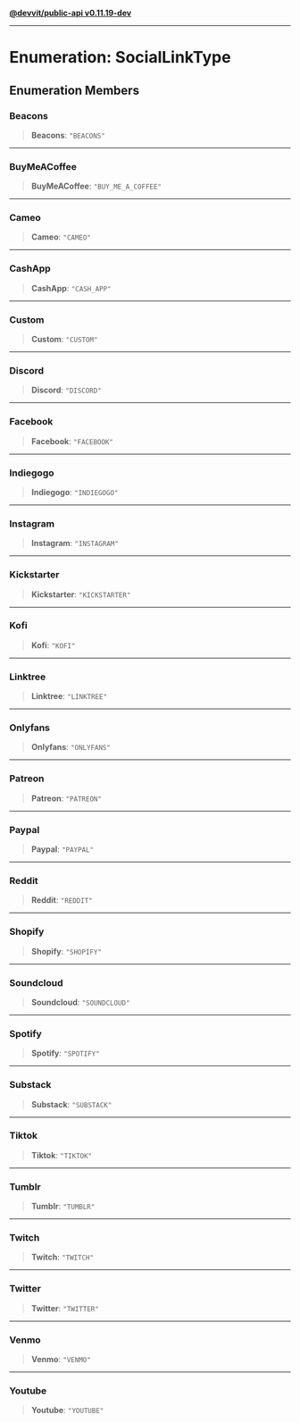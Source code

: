 [**@devvit/public-api v0.11.19-dev**](../../README.md)

---

# Enumeration: SocialLinkType

## Enumeration Members

<a id="beacons"></a>

### Beacons

> **Beacons**: `"BEACONS"`

---

<a id="buymeacoffee"></a>

### BuyMeACoffee

> **BuyMeACoffee**: `"BUY_ME_A_COFFEE"`

---

<a id="cameo"></a>

### Cameo

> **Cameo**: `"CAMEO"`

---

<a id="cashapp"></a>

### CashApp

> **CashApp**: `"CASH_APP"`

---

<a id="custom"></a>

### Custom

> **Custom**: `"CUSTOM"`

---

<a id="discord"></a>

### Discord

> **Discord**: `"DISCORD"`

---

<a id="facebook"></a>

### Facebook

> **Facebook**: `"FACEBOOK"`

---

<a id="indiegogo"></a>

### Indiegogo

> **Indiegogo**: `"INDIEGOGO"`

---

<a id="instagram"></a>

### Instagram

> **Instagram**: `"INSTAGRAM"`

---

<a id="kickstarter"></a>

### Kickstarter

> **Kickstarter**: `"KICKSTARTER"`

---

<a id="kofi"></a>

### Kofi

> **Kofi**: `"KOFI"`

---

<a id="linktree"></a>

### Linktree

> **Linktree**: `"LINKTREE"`

---

<a id="onlyfans"></a>

### Onlyfans

> **Onlyfans**: `"ONLYFANS"`

---

<a id="patreon"></a>

### Patreon

> **Patreon**: `"PATREON"`

---

<a id="paypal"></a>

### Paypal

> **Paypal**: `"PAYPAL"`

---

<a id="reddit"></a>

### Reddit

> **Reddit**: `"REDDIT"`

---

<a id="shopify"></a>

### Shopify

> **Shopify**: `"SHOPIFY"`

---

<a id="soundcloud"></a>

### Soundcloud

> **Soundcloud**: `"SOUNDCLOUD"`

---

<a id="spotify"></a>

### Spotify

> **Spotify**: `"SPOTIFY"`

---

<a id="substack"></a>

### Substack

> **Substack**: `"SUBSTACK"`

---

<a id="tiktok"></a>

### Tiktok

> **Tiktok**: `"TIKTOK"`

---

<a id="tumblr"></a>

### Tumblr

> **Tumblr**: `"TUMBLR"`

---

<a id="twitch"></a>

### Twitch

> **Twitch**: `"TWITCH"`

---

<a id="twitter"></a>

### Twitter

> **Twitter**: `"TWITTER"`

---

<a id="venmo"></a>

### Venmo

> **Venmo**: `"VENMO"`

---

<a id="youtube"></a>

### Youtube

> **Youtube**: `"YOUTUBE"`
